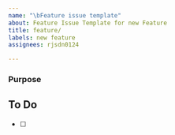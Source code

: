 ```yaml
---
name: "\bFeature issue template"
about: Feature Issue Template for new Feature
title: feature/
labels: new feature
assignees: rjsdn0124

---
```


### Purpose
>   

## To Do
- [ ]
